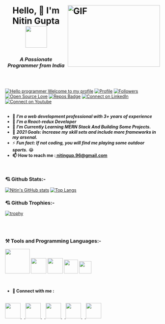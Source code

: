 <h1> <img alt="GIF" src="Gifs/coder.gif" width=300px height=200px align="right">

<p align="center" >Hello, 👋 I'm Nitin Gupta <img src="Gifs/Developer.gif" width=70px></h1>

<h3 align="center"><i>A Passionate Programmer from India</i></h3></br></br>

[![Hello programmer Welcome to my profile](https://img.shields.io/badge/Hello_Developers-Welcome-gold.svg?style=flat&logo=github)](https://github.com/Nitintin) [![Profile](https://Visitor-badge.glitch.me/badge?page_id=Nitintin.profileviews-badge)](https://github.com/Nitintin) [![Followers](https://img.shields.io/github/followers/Nitintin?style=social)](https://github.com/Nitintin?tab=followers) [![Open Source Love](https://badges.frapsoft.com/os/v2/open-source.svg?v=103)](https://github.com/Nitintin) [![Repos Badge](https://badges.pufler.dev/repos/Nitintin)](https://badges.pufler.dev/repos/Nitintin) [![Connect on LinkedIn](https://img.shields.io/badge/--linkedin?label=LinkedIn&logo=LinkedIn&style=social)](https://www.linkedin.com/in/samarpan-dasgupta-4aa1061b0/)
[![Connect on Youtube](https://img.shields.io/badge/--Youtube?label=Youtube&logo=Youtube&style=social)](https://www.youtube.com/channel/UCafv0dsb4Xp8sSWoKdmw5BQ)
<br></br>

- 🔭 **_I'm a web development professional with 3+ years of experience_**</br>
- 🎊 **_I'm a React-redux Developer_**</br>
- 🌱 **_I’m Currently Learning MERN Stack And Building Some Projects._**</br>
- 🥅 **_2021 Goals: Increase my skill sets and include more frameworks in my arsenal._**</br>
- ⚡ **_Fun fact: If not coding, you will find me playing some outdoor sports._** 😂</br>
- <b>📫 How to reach me :<a href="https://mail.google.com/mail/?view=cm&fs=1&to=nitingup.96@gmail.com"> nitingup.96@gmail.com</a></b>
<br/>

### 💘 Github Stats:-

[![Nitin's GitHub stats](https://github-readme-stats.vercel.app/api?username=Nitintin&theme=radical)](https://github.com/Nitintin/github-readme-stats)
[![Top Langs](https://github-readme-stats.vercel.app/api/top-langs/?username=Nitintin&layout=compact&theme=vision-friendly-dark&langs_count=6)](https://github.com/Nitintin/github-readme-stats)
</br>


### 💘 Github Trophies:-

[![trophy](https://github-profile-trophy.vercel.app/?username=Nitintin&theme=gruvbox)](https://github.com/Nitintin/github-profile-trophy)

</br>
</br>

<h3> ⚒️ Tools and Programming Languages:- </h3>
<p align="left">
<img src="Images_For_README/mysql_logo.png?raw=true" width=80px>
<img src="Images_For_README/html_logo.png?raw=true" width=50px>
<img src="Images_For_README/css_logo.png?raw=true" width=50px>
<img src="Images_For_README/js_logo.png?raw=true" width=45px>
<img src="https://img.icons8.com/ultraviolet/40/000000/react--v2.png" width="40px"/>
</p>
<br/>

- <b>🔗 Connect with me :</b>
<br/>
<a href="https://www.linkedin.com/in/nitintin/"> <img src="https://img.icons8.com/fluent/48/000000/linkedin.png" width="50px"/> </a>&nbsp;&nbsp;<a href="https://www.facebook.com/chatwithgupta/"> <img src="https://img.icons8.com/fluency/48/000000/facebook-new.png" width="50px"/> </a>&nbsp;&nbsp;<a href="https://www.instagram.com/samarpan_dasgupta/"> <img src="https://img.icons8.com/plasticine/100/000000/instagram-new--v2.png" width="50px"/> </a>&nbsp;&nbsp;<a href="https://twitter.com/SamarpanDasgup1"> <img src="https://img.icons8.com/fluency/48/000000/twitter.png" width="50px"/> </a>&nbsp;&nbsp;<a href="https://www.youtube.com/channel/UCafv0dsb4Xp8sSWoKdmw5BQ"> <img src="https://img.icons8.com/color/48/000000/youtube-play.png" width="50px"/> </a>
